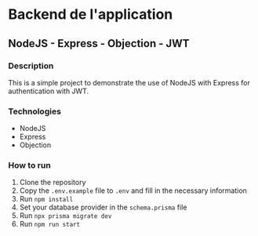 # Backend de l'application

## NodeJS - Express - Objection - JWT

### Description

This is a simple project to demonstrate the use of NodeJS with Express for authentication with JWT.

### Technologies

- NodeJS
- Express
- Objection

### How to run

1. Clone the repository
2. Copy the `.env.example` file to `.env` and fill in the necessary information
3. Run `npm install`
4. Set your database provider in the `schema.prisma` file
5. Run `npx prisma migrate dev`
6. Run `npm run start`